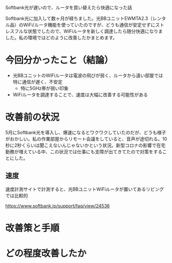 

Softbank光が遅いので、ルータを買い替えたら快適になった話



Softbank光に加入して数ヶ月が経ちました。光BBユニットEWMTA2.3（レンタル品）のWiFi/ルータ機能を使っていたのですが、どうも通信が安定せずにストレスフルな状態でしたので、WiFiルータを新しく調達したら随分快適になりました。私の環境ではどのように改善したかまとめます。



# 今回分かったこと（結論）

* 光BBユニットのWiFiルータは電波の飛びが弱く、ルータから遠い部屋では特に通信が遅く、不安定
  * 特に5GHz帯が弱い印象
* WiFiルータを調達することで、速度は大幅に改善する可能性がある



# 改善前の状況

5月にSoftbank光を導入し、爆速になるとワクワクしていたのだが、どうも様子がおかしい。私の作業部屋からリモート会議をしていると、音声が途切れる。10秒に2秒くらいは聞こえないんじゃないかという状況。新型コロナの影響で在宅勤務が増えている中、この状況では仕事にも支障が出てきてたので対策をすることにした。



## 速度

速度計測サイトで計測すると、光BBユニットWiFiルータが置いてあるリビングでは比較的



https://www.softbank.jp/support/faq/view/24536



# 改善策と手順









# どの程度改善したか